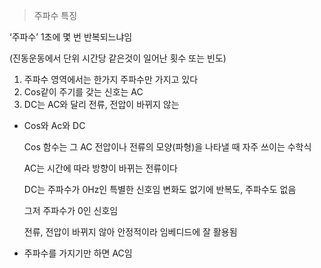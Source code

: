 > 주파수 특징
> 

‘주파수’ 1초에 몇 번 반복되느냐임

(진동운동에서 단위 시간당 같은것이 일어난 횟수 또는 빈도)

1. 주파수 영역에서는 한가지 주파수만 가지고 있다
2. Cos같이 주기를 갖는 신호는 AC 
3. DC는 AC와 달리 전류, 전압이 바뀌지 않는 
- Cos와 Ac와 DC
    
    Cos 함수는 그 AC 전압이나 전류의 모양(파형)을 나타낼 때 자주 쓰이는 수학식
    
    AC는 시간에 따라 방향이 바뀌는 전류이다
    
    DC는 주파수가 0Hz인 특별한 신호임 변화도 없기에 반복도, 주파수도 없음
    
    그저 주파수가 0인 신호임
    
    전류, 전압이 바뀌지 않아 안정적이라 임베디드에 잘 활용됨
    

- 주파수를 가지기만 하면 AC임
